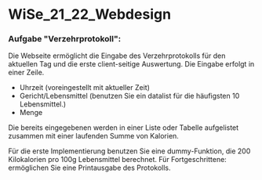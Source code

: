 # WiSe_21_22_Webdesign

### Aufgabe "Verzehrprotokoll":
Die Webseite ermöglicht die Eingabe des Verzehrprotokolls für den aktuellen Tag und die erste client-seitige Auswertung. Die Eingabe erfolgt in einer Zeile.
  - Uhrzeit (voreingestellt mit aktueller Zeit)
  - Gericht/Lebensmittel (benutzen Sie ein datalist für die häufigsten 10 Lebensmittel.)
  - Menge

Die bereits eingegebenen werden in einer Liste oder Tabelle aufgelistet zusammen mit einer laufenden Summe von Kalorien.

Für die erste Implementierung benutzen Sie eine dummy-Funktion, die 200 Kilokalorien pro 100g Lebensmittel berechnet.
Für Fortgeschrittene: ermöglichen Sie eine Printausgabe des Protokolls.
